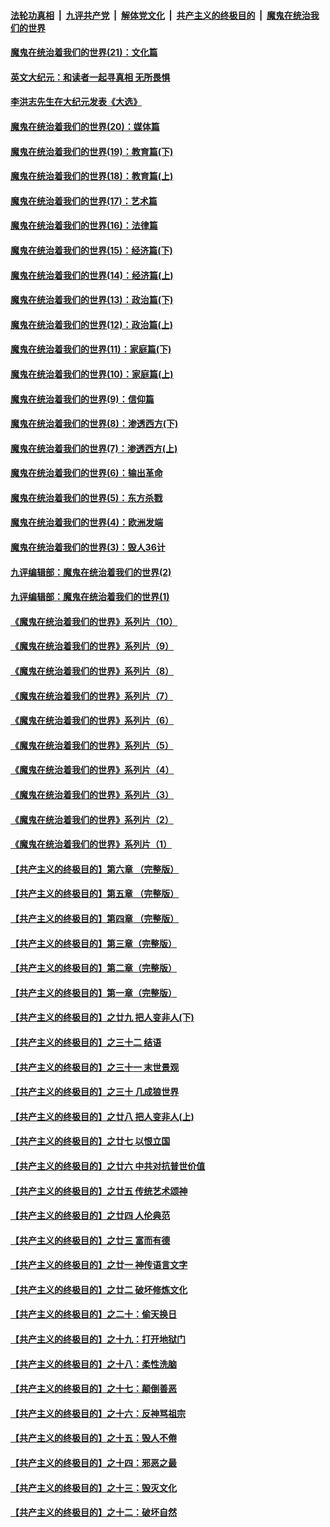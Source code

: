 ####  [法轮功真相](../../../../basic/blob/master/README.md?t=01181101) &nbsp;|&nbsp; [九评共产党](../../../../9ping.md/blob/master/README.md?t=01181101) &nbsp;|&nbsp; [解体党文化](../../../../jtdwh.md/blob/master/README.md?t=01181101)  &nbsp;|&nbsp; [共产主义的终极目的](../../../../gczydzjmd.md/blob/master/README.md?t=01181101) &nbsp;|&nbsp; [魔鬼在统治我们的世界](../../../../mgztzwmdsj.md/blob/master/README.md?t=01181101) 

#### [魔鬼在统治着我们的世界(21)：文化篇](../pages/nsc422/n10597706.md?t=01181101) 

#### [英文大纪元：和读者一起寻真相 无所畏惧](../pages/nsc422/n12542027.md?t=01181101) 

#### [李洪志先生在大纪元发表《大选》](../pages/nsc422/n12534746.md?t=01181101) 

#### [魔鬼在统治着我们的世界(20)：媒体篇](../pages/nsc422/n10586579.md?t=01181101) 

#### [魔鬼在统治着我们的世界(19)：教育篇(下)](../pages/nsc422/n10564808.md?t=01181101) 

#### [魔鬼在统治着我们的世界(18)：教育篇(上)](../pages/nsc422/n10526970.md?t=01181101) 

#### [魔鬼在统治着我们的世界(17)：艺术篇](../pages/nsc422/n10499093.md?t=01181101) 

#### [魔鬼在统治着我们的世界(16)：法律篇](../pages/nsc422/n10485969.md?t=01181101) 

#### [魔鬼在统治着我们的世界(15)：经济篇(下)](../pages/nsc422/n10469975.md?t=01181101) 

#### [魔鬼在统治着我们的世界(14)：经济篇(上)](../pages/nsc422/n10457370.md?t=01181101) 

#### [魔鬼在统治着我们的世界(13)：政治篇(下)](../pages/nsc422/n10448270.md?t=01181101) 

#### [魔鬼在统治着我们的世界(12)：政治篇(上)](../pages/nsc422/n10444576.md?t=01181101) 

#### [魔鬼在统治着我们的世界(11)：家庭篇(下)](../pages/nsc422/n10440961.md?t=01181101) 

#### [魔鬼在统治着我们的世界(10)：家庭篇(上)](../pages/nsc422/n10435448.md?t=01181101) 

#### [魔鬼在统治着我们的世界(9)：信仰篇](../pages/nsc422/n10432159.md?t=01181101) 

#### [魔鬼在统治着我们的世界(8)：渗透西方(下)](../pages/nsc422/n10429603.md?t=01181101) 

#### [魔鬼在统治着我们的世界(7)：渗透西方(上)](../pages/nsc422/n10426013.md?t=01181101) 

#### [魔鬼在统治着我们的世界(6)：输出革命](../pages/nsc422/n10421536.md?t=01181101) 

#### [魔鬼在统治着我们的世界(5)：东方杀戮](../pages/nsc422/n10417707.md?t=01181101) 

#### [魔鬼在统治着我们的世界(4)：欧洲发端](../pages/nsc422/n10414890.md?t=01181101) 

#### [魔鬼在统治着我们的世界(3)：毁人36计](../pages/nsc422/n10411583.md?t=01181101) 

#### [九评编辑部：魔鬼在统治着我们的世界(2)](../pages/nsc422/n10410036.md?t=01181101) 

#### [九评编辑部：魔鬼在统治着我们的世界(1)](../pages/nsc422/n10406825.md?t=01181101) 

#### [《魔鬼在统治着我们的世界》系列片（10）](../pages/nsc422/n12292670.md?t=01181101) 

#### [《魔鬼在统治着我们的世界》系列片（9）](../pages/nsc422/n12290859.md?t=01181101) 

#### [《魔鬼在统治着我们的世界》系列片（8）](../pages/nsc422/n12287445.md?t=01181101) 

#### [《魔鬼在统治着我们的世界》系列片（7）](../pages/nsc422/n12283425.md?t=01181101) 

#### [《魔鬼在统治着我们的世界》系列片（6）](../pages/nsc422/n12282314.md?t=01181101) 

#### [《魔鬼在统治着我们的世界》系列片（5）](../pages/nsc422/n12281419.md?t=01181101) 

#### [《魔鬼在统治着我们的世界》系列片（4）](../pages/nsc422/n12274024.md?t=01181101) 

#### [《魔鬼在统治着我们的世界》系列片（3）](../pages/nsc422/n12271322.md?t=01181101) 

#### [《魔鬼在统治着我们的世界》系列片（2）](../pages/nsc422/n12269049.md?t=01181101) 

#### [《魔鬼在统治着我们的世界》系列片（1）](../pages/nsc422/n12267575.md?t=01181101) 

#### [【共产主义的终极目的】第六章 （完整版）](../pages/nsc422/n11428913.md?t=01181101) 

#### [【共产主义的终极目的】第五章 （完整版）](../pages/nsc422/n11428912.md?t=01181101) 

#### [【共产主义的终极目的】第四章 （完整版）](../pages/nsc422/n11428907.md?t=01181101) 

#### [【共产主义的终极目的】第三章（完整版）](../pages/nsc422/n11428848.md?t=01181101) 

#### [【共产主义的终极目的】第二章（完整版）](../pages/nsc422/n11428831.md?t=01181101) 

#### [【共产主义的终极目的】第一章（完整版）](../pages/nsc422/n11417651.md?t=01181101) 

#### [【共产主义的终极目的】之廿九 把人变非人(下)](../pages/nsc422/n11344140.md?t=01181101) 

#### [【共产主义的终极目的】之三十二 结语](../pages/nsc422/n11360535.md?t=01181101) 

#### [【共产主义的终极目的】之三十一 末世景观](../pages/nsc422/n11351129.md?t=01181101) 

#### [【共产主义的终极目的】之三十 几成狼世界](../pages/nsc422/n11348280.md?t=01181101) 

#### [【共产主义的终极目的】之廿八 把人变非人(上)](../pages/nsc422/n11340492.md?t=01181101) 

#### [【共产主义的终极目的】之廿七 以恨立国](../pages/nsc422/n11336944.md?t=01181101) 

#### [【共产主义的终极目的】之廿六 中共对抗普世价值](../pages/nsc422/n11324785.md?t=01181101) 

#### [【共产主义的终极目的】之廿五 传统艺术颂神](../pages/nsc422/n11296396.md?t=01181101) 

#### [【共产主义的终极目的】之廿四 人伦典范](../pages/nsc422/n11296397.md?t=01181101) 

#### [【共产主义的终极目的】之廿三 富而有德](../pages/nsc422/n11283598.md?t=01181101) 

#### [【共产主义的终极目的】之廿一 神传语言文字](../pages/nsc422/n11263265.md?t=01181101) 

#### [【共产主义的终极目的】之廿二 破坏修炼文化](../pages/nsc422/n11245728.md?t=01181101) 

#### [【共产主义的终极目的】之二十：偷天换日](../pages/nsc422/n11238846.md?t=01181101) 

#### [【共产主义的终极目的】之十九：打开地狱门](../pages/nsc422/n11206376.md?t=01181101) 

#### [【共产主义的终极目的】之十八：柔性洗脑](../pages/nsc422/n11199994.md?t=01181101) 

#### [【共产主义的终极目的】之十七：颠倒善恶](../pages/nsc422/n11179782.md?t=01181101) 

#### [【共产主义的终极目的】之十六：反神骂祖宗](../pages/nsc422/n11166798.md?t=01181101) 

#### [【共产主义的终极目的】之十五：毁人不倦](../pages/nsc422/n11166792.md?t=01181101) 

#### [【共产主义的终极目的】之十四：邪恶之最](../pages/nsc422/n11150249.md?t=01181101) 

#### [【共产主义的终极目的】之十三：毁灭文化](../pages/nsc422/n11135227.md?t=01181101) 

#### [【共产主义的终极目的】之十二：破坏自然](../pages/nsc422/n11135214.md?t=01181101) 

